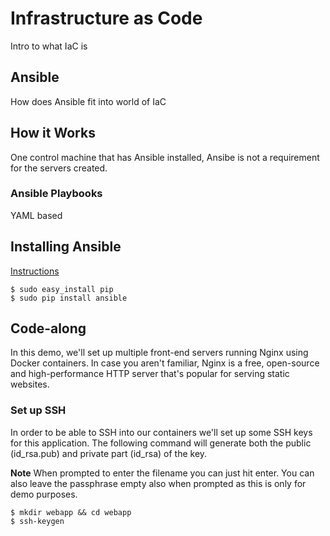 # Infrastructure as Code 

Intro to what IaC is

## Ansible

How does Ansible fit into world of IaC

## How it Works

One control machine that has Ansible installed, Ansibe is not a requirement for the servers created. 

### Ansible Playbooks

YAML based 

## Installing Ansible 

[Instructions](https://docs.ansible.com/ansible/2.5/installation_guide/intro_installation.html#latest-releases-via-pip)

```
$ sudo easy_install pip
$ sudo pip install ansible
```

## Code-along

In this demo, we'll set up multiple front-end servers running Nginx using Docker containers. In case you aren't familiar, Nginx is a free, open-source and high-performance HTTP server that's popular for serving static websites. 

### Set up SSH 

In order to be able to SSH into our containers we'll set up some SSH keys for this application. The following command will generate both the public (id_rsa.pub) and private part (id_rsa) of the key. 

**Note** When prompted to enter the filename you can just hit enter. You can also leave the passphrase empty also when prompted as this is only for demo purposes.

```
$ mkdir webapp && cd webapp
$ ssh-keygen
```

 



